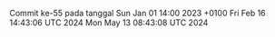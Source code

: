 Commit ke-55 pada tanggal Sun Jan 01 14:00 2023 +0100
Fri Feb 16 14:43:06 UTC 2024
Mon May 13 08:43:08 UTC 2024
